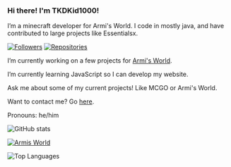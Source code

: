### Hi there! I'm TKDKid1000!

I’m a minecraft developer for Armi's World. 
I code in mostly java, and have contributed to large projects like Essentialsx.

[![Followers](https://img.shields.io/badge/dynamic/json?color=green&label=Followers&query=followers&url=https%3A%2F%2Fapi.github.com%2Fusers%2FTKDKid1000)](https://github.com/TKDKid1000?tab=followers)
[![Repositories](https://img.shields.io/badge/dynamic/json?color=blue&label=Repositories&query=public_repos&url=https%3A%2F%2Fapi.github.com%2Fusers%2FTKDKid1000)](https://github.com/TKDKid1000?tab=respositories)

I’m currently working on a few projects for [Armi's World](http://armi.tkdkid1000.net).

I’m currently learning JavaScript so I can develop my website. 

Ask me about some of my current projects! Like MCGO or Armi's World. 

Want to contact me? Go [here](https://tkdkid1000.github.io/contact.html).

Pronouns: he/him

![GitHub stats](https://github-readme-stats.vercel.app/api?username=TKDKid1000&theme=dark)

[![Armis World](https://github-readme-stats.vercel.app/api/pin/?username=The-Epic-Server&repo=Armis-World&theme=dark)](https://github.com/The-Epic-Server/Armis-World)

![Top Languages](https://github-readme-stats.vercel.app/api/top-langs/?username=TKDKid1000&layout=compact&theme=dark)

